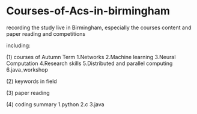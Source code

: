 # Courses-of-Acs-in-birmingham
recording the study live in Birmingham, especially the courses content and paper reading and competitions 

including:

(1) courses of Autumn Term
     1.Networks 
     2.Machine learning 
     3.Neural Computation 
     4.Research skills 
     5.Distributed and parallel computing 
     6.java_workshop 
     
(2) keywords in field 

(3) paper reading 

(4) coding summary 
     1.python 
     2.c
     3.java 
